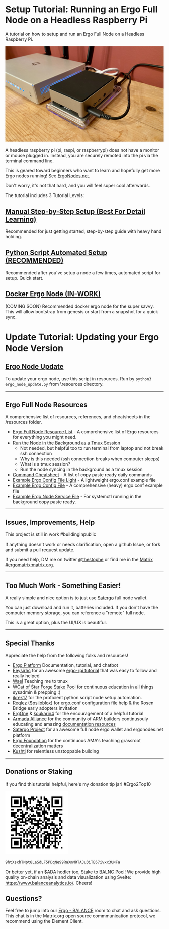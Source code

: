 # Setup Tutorial: Running an Ergo Full Node on a Headless Raspberry Pi

A tutorial on how to setup and run an Ergo Full Node on a Headless Raspberry Pi.

![test1](/images/rpi-finished-iso-view.jpeg)

A headless raspberry pi (pi, raspi, or raspberrypi) does not have a monitor or mouse plugged in. Instead, you are securely remoted into the pi via the terminal command line.

This is geared toward beginners who want to learn and hopefully get more Ergo nodes running! See [ErgoNodes.net](http://ergonodes.net/).

Don't worry, it's not that hard, and you will feel super cool afterwards.

The tutorial includes 3 Tutorial Levels:

## [Manual Step-by-Step Setup (Best For Detail Learning)](/01-manual-step-by-step/node-beginner-tutorial.md)
Recommended for just getting started, step-by-step guide with heavy hand holding.

## [Python Script Automated Setup (**RECOMMENDED**)](/02-python-script-automated/node-proficient-tutorial.md)
Recommended after you've setup a node a few times, automated script for setup. Quick start.

## [Docker Ergo Node (IN-WORK)](/03-docker-ergo-node/node-specialist-tutorial.md)
(COMING SOON) Recommended docker ergo node for the super savvy. This will allow bootstrap from genesis or start from a snapshot for a quick sync.


# Update Tutorial: Updating your Ergo Node Version

## [Ergo Node Update](/resources/ergo_node_update.py)
To update your ergo node, use this script in resources. Run by `python3 ergo_node_update.py` from \resources directory.

--------------------------------------

## Ergo Full Node Resources
A comprehensive list of resources, references, and cheatsheets in the /resources folder.
- [Ergo Full Node Resource List](/resources/resources.md) - A comprehensive list of Ergo resources for everything you might need.
- [Run the Node in the Background as a Tmux Session](/resources/run-node-in-background-tmux.md)
    - Not needed, but helpful too to run terminal from laptop and not break ssh connection
    - Why is this needed (ssh connection breaks when computer sleeps)
    - What is a tmux session?
    - Run the node syncing in the background as a tmux session
- [Command Cheatsheet](/resources/command_cheatsheet.md) - A list of copy paste ready daily commands
- [Example Ergo Config File Light](/resources/example_ergo_config_file_light.txt) - A lightweight ergo.conf example file
- [Example Ergo Config File](/resources/example_ergo_config_file.txt) - A comprehensive (heavy) ergo.conf example file
- [Example Ergo Node Service File](/resources/example-ergo-node-service-file.txt) - For systemctl running in the background copy paste ready.


------------------------------------
## Issues, Improvements, Help

This project is still in work #buildinginpublic

If anything doesn't work or needs clarification, open a github Issue, or fork and submit a pull request update.

If you need help, DM me on twitter [@thestophe](https://twitter.com/TheStophe) or find me in the [Matrix #ergomatrix:matrix.org](https://matrix.to/#/#ergomatrix:matrix.org).

-------------------

## Too Much Work - Something Easier!

A really simple and nice option is to just use [Satergo](https://satergo.com/) full node wallet.

You can just download and run it, batteries included. If you don't have the computer memory storage, you can reference a "remote" full node.  

This is a great option, plus the UI/UX is beautiful.

-------------------

## Special Thanks
Appreciate the help from the following folks and resources!
- [Ergo Platform](https://twitter.com/Ergo_Platform) Documentation, tutorial, and chatbot
- [Eeysirhc](https://twitter.com/Eeysirhc) for an awesome [ergo-rpi tutorial](https://github.com/Eeysirhc/ergo-rpi) that was easy to follow and really helped
- [Wael](https://twitter.com/Piada_stakePool) Teaching me to tmux
- [WCat of Star Forge Stake Pool ](https://twitter.com/Star_Forge_Pool) for continuous education in all things sysadmin & prepping :) 
- [jkrek17](https://twitter.com/jkrek17) for the proficient python script node setup automation.
- [Reqlez ($psiloblox)](https://twitter.com/PSILOBLOX) for ergo.conf configuration file help & the Rosen Bridge early adopters invitation
- [ErgOne](https://twitter.com/Erg0ne) & [koukarin4](https://twitter.com/koukarin4) for the encouragement of a helpful tutorial
- [Armada Alliance](https://twitter.com/alliance_armada) for the community of ARM builders continusouly educating and amazing [documentation resources](https://armada-alliance.com/docs/)
- [Satergo Project](https://twitter.com/SatergoWallet) for an awesome full node ergo wallet and ergonodes.net platform
- [Ergo Foundation](https://twitter.com/ErgoFoundation) for the continuous AMA's teaching grassroot decentralization matters
- [Kushti](https://twitter.com/chepurnoy) for relentless unstoppable building

-------------

## Donations or Staking

If you find this tutorial helpful, here's my donation tip jar! #Ergo2Top10

![donations-qr-code](/images/wallet-qr-code.jpeg)

```bash
9htXsxhTNpt8LaSdLF5PDqNe99RaXmMRTAJu3iTB57ivxx3UNFa
```

Or better yet, if an $ADA hodler too, Stake to [BALNC Pool](https://pool.pm/a43ceac028a673e9f8611de0f683c70fdcadde560f28c2fb8cfabc81)! We provide high quality on-chain analysis and data visualization using Svelte: https://www.balanceanalytics.io/. Cheers!

## Questions?
Feel free to jump into our [Ergo - BALANCE](https://matrix.to/#/#ergo:forum.balanceanalytics.io) room to chat and ask questions. This chat is in the Matrix.org open source commmunication protocol, we recommend using the Element Client.